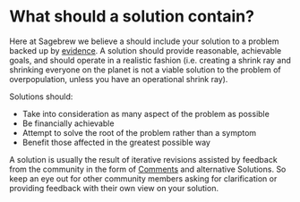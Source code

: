 # What should a solution contain? #
Here at Sagebrew we believe a should include your solution to a problem 
backed up by [evidence][2]. A solution should provide 
reasonable, achievable goals, and should operate in a realistic fashion 
(i.e. creating a shrink ray and shrinking everyone on the planet is not a 
viable solution to the problem of overpopulation, unless you have an operational
shrink ray). 

Solutions should:

- Take into consideration as many aspect of the problem as possible
- Be financially achievable
- Attempt to solve the root of the problem rather than a symptom
- Benefit those affected in the greatest possible way

A solution is usually the result of
iterative revisions assisted by feedback from the 
community in the form of [Comments][1] and alternative Solutions. So keep an eye 
out for other community members asking for clarification or providing feedback with 
their own view on your solution.

[1]: /help/privileges/comment/
[2]: /help/conversation/research/